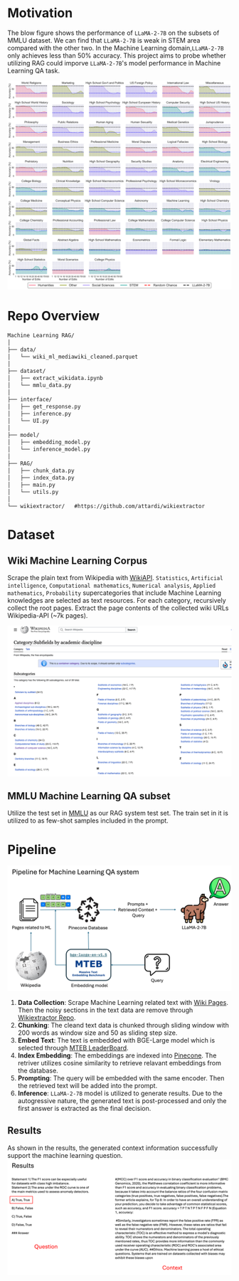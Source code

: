 # Motivation

The blow figure shows the performance of ``LLaMA-2-7B`` on the subsets of MMLU dataset. We can find that ``LLaMA-2-7B`` is weak in STEM area compared with the other two. In the Machine Learning domain,``LLaMA-2-7B`` only achieves less than 50% accuracy. This project aims to probe whether utilizing RAG could imporve ``LLaMA-2-7B``'s model performance in Machine Learning QA task.

![MMLU](./pics/compare_domains_mmlu_llama-2-7b.png)

# Repo Overview
```
Machine Learning RAG/
│
├── data/                                 
│   └── wiki_ml_mediawiki_cleaned.parquet        
│
├── dataset/                              
│   ├── extract_wikidata.ipynb            
│   └── mmlu_data.py                      
│
├── interface/                            
│   ├── get_response.py                   
│   ├── inference.py                      
│   └── UI.py                             
│
├── model/                                
│   ├── embedding_model.py                
│   └── inference_model.py               
│
├── RAG/                                  
│   ├── chunk_data.py                     
│   ├── index_data.py                     
│   ├── main.py                           
│   └── utils.py                          
│
└── wikiextractor/   #https://github.com/attardi/wikiextractor

```
# Dataset

## Wiki Machine Learning Corpus

Scrape the plain text from Wikipedia with [WikiAPI](https://github.com/lehinevych/MediaWikiAPI). ``Statistics``, ``Artificial intelligence``, ``Computational mathematics``, ``Numerical analysis``, ``Applied mathematics``, ``Probability`` supercategories that include Machine Learning knowledges are selected as text resources. For each category, recursively collect the root pages.
Extract the page contents of the collected wiki URLs Wikipedia-API (~7k pages).

![wiki_super](./pics/wiki_super.png)

## MMLU Machine Learning QA subset

Utilize the test set in [MMLU](https://huggingface.co/datasets/lukaemon/mmlu/viewer/machine_learning/train) as our RAG system test set. The train set in it is utilized to as few-shot samples included in the prompt.

# Pipeline 
![MMLU](./pics/pipeline.png)



1. **Data Collection**: Scrape Machine Learning related text with [Wiki Pages](https://en.wikipedia.org/wiki/Category:Artificial_intelligence). Then the noisy sections in the text data are remove through [Wikiextractor Repo](https://github.com/attardi/wikiextractor).
2. **Chunking**: The cleand text data is chunked through sliding window with 200 words as window size and 50 as sliding step size.
3. **Embed Text**: The text is embedded with BGE-Large model which is selected through [MTEB LeaderBoard](https://huggingface.co/spaces/mteb/leaderboard).
4. **Index Embedding**: The embeddings are indexed into [Pinecone](https://www.pinecone.io/). The retriver utilizes cosine similarity to retrieve relavant embeddings from the database.
5. **Prompting**: The query will be embedded with the same encoder. Then the retrieved text will be added into the prompt.
6. **Inference**: ``LLaMA-2-7B`` model is utilized to generate results. Due to the autogressive nature, the generated text is post-processed and only the first answer is extracted as the final decision.

## Results
As shown in the results, the generated context information successfully support the machine learning question.
![MMLU](./pics/results.png) 
